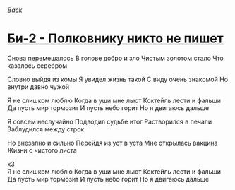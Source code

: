 ###### [Back](../Readme.md)
# [Би-2 - Полковнику никто не пишет](tabs.md)

Снова перемешалось
В голове добро и зло
Чистым золотом стало
Что казалось серебром

Словно выйдя из комы
Я увидел жизнь такой
С виду очень знакомой
Но внутри давно чужой

Я не слишком люблю
Когда в уши мне льют
Коктейль лести и фальши
Да пусть мир тормозит
И пусть небо горит
Но я двигаюсь дальше

Я совсем неслучайно
Подводил судьбе итог
Растворился в печали
Заблудился между строк

Но внезапно и сильно
Перейдя из уст в уста
Мне открылась вакцина
Жизни с чистого листа

х3  
Я не слишком люблю
Когда в уши мне льют
Коктейль лести и фальши
Да пусть мир тормозит
И пусть небо горит
Но я двигаюсь дальше
